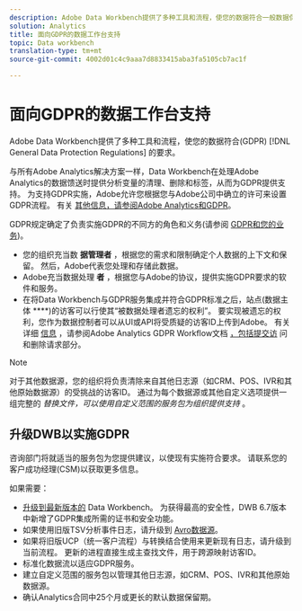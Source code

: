 ```yaml
---
description: Adobe Data Workbench提供了多种工具和流程，使您的数据符合一般数据保护规定(GDPR)。
solution: Analytics
title: 面向GDPR的数据工作台支持
topic: Data workbench
translation-type: tm+mt
source-git-commit: 4002d01c4c9aaa7d8833415aba3fa5105cb7ac1f

---
```



# 面向GDPR的数据工作台支持

Adobe Data Workbench提供了多种工具和流程，使您的数据符合(GDPR) [!DNL General Data Protection Regulations] 的要求。

与所有Adobe Analytics解决方案一样，Data Workbench在处理Adobe Analytics的数据馈送时提供分析变量的清理、删除和标签，从而为GDPR提供支持。 为支持GDPR实施，Adobe允许您根据您与Adobe公司中确立的许可来设置GDPR流程。 有关 [其他信息，请参阅Adobe Analytics和GDPR](https://docs.adobe.com/content/help/en/analytics/admin/data-governance/an-gdpr-overview.html)。

GDPR规定确定了负责实施GDPR的不同方的角色和义务(请参阅 [GDPR和您的业务](https://www.adobe.com/cn/privacy/general-data-protection-regulation.html))。

* 您的组织充当数 **据管理者** ，根据您的需求和限制确定个人数据的上下文和保留。 然后，Adobe代表您处理和存储此数据。
* Adobe充当数据处理 **者** ，根据您与Adobe的协议，提供实施GDPR要求的软件和服务。
* 在将Data Workbench与GDPR服务集成并符合GDPR标准之后，站点(数据主体 ****)的访客可以行使其“被数据处理者遗忘的权利”。 要实现被遗忘的权利，您作为数据控制者可以从UI或API将受质疑的访客ID上传到Adobe。 有关详细 [信息](https://docs.adobe.com/help/en/analytics/admin/data-governance/an-gdpr-workflow.html) ，请参阅Adobe Analytics GDPR Workflow文档 [，包括提交访](https://docs.adobe.com/content/help/en/analytics/admin/data-governance/gdpr-submit-access-delete.html) 问和删除请求部分。

>[!NOTE]
>
>对于其他数据源，您的组织将负责清除来自其他日志源（如CRM、POS、IVR和其他原始数据源）的受挑战的访客ID。 通过为每个数据源或其他自定义选项提供一组完整的 _替换文件，可以使用自定义范围的服务包为组织提供支持_ 。

## 升级DWB以实施GDPR

咨询部门将就适当的服务包为您提供建议，以使现有实施符合要求。 请联系您的客户成功经理(CSM)以获取更多信息。

如果需要：

* [升级到最新版本的](https://docs.adobe.com/content/help/en/data-workbench/using/release-notes/release-notes.html) Data Workbench。 为获得最高的安全性，DWB 6.7版本中新增了GDPR集成所需的证书和安全功能。
* 如果使用旧版TSV分析事件日志，请升级到 [Avro数据源](https://docs.adobe.com/content/help/en/data-workbench/using/dataset/log-proc-config-file/c-log-sources.html#section-9a824b4c3d5549e7952a7111232035b2)。
* 如果将旧版UCP（统一客户流程）与转换结合使用来更新现有日志，请升级到当前流程。 更新的进程直接生成主查找文件，用于跨源映射访客ID。
* 标准化数据流以适应GDPR服务。
* 建立自定义范围的服务包以管理其他日志源，如CRM、POS、IVR和其他原始数据源。
* 确认Analytics合同中25个月或更长的默认数据保留期。
